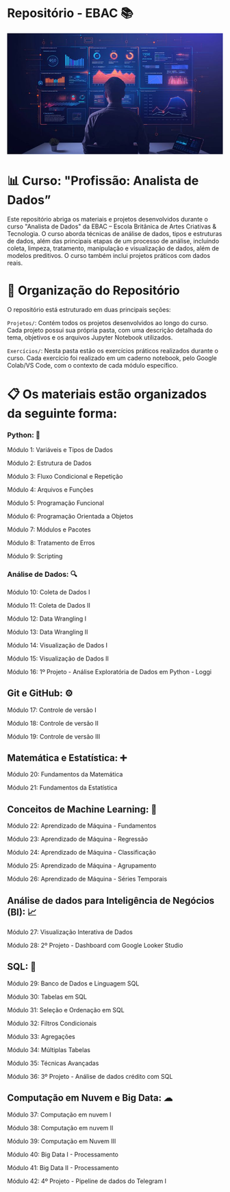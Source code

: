 # Repositório - EBAC 📚

<p align="center">
  <img src="Analyst Dashboard Interface.jpeg" alt="Banner">
</p>

# 📊 Curso: "Profissão: Analista de Dados”

Este repositório abriga os materiais e projetos desenvolvidos durante o curso "Analista de Dados" da EBAC – Escola Britânica de Artes Criativas & Tecnologia. O curso aborda técnicas de análise de dados, tipos e estruturas de dados, além das principais etapas de um processo de análise, incluindo coleta, limpeza, tratamento, manipulação e visualização de dados, além de modelos preditivos. O curso também inclui projetos práticos com dados reais.

# 📂 Organização do Repositório

O repositório está estruturado em duas principais seções:

```Projetos/```: Contém todos os projetos desenvolvidos ao longo do curso. Cada projeto possui sua própria pasta, com uma descrição detalhada do tema, objetivos e os arquivos Jupyter Notebook utilizados.

```Exercícios/```: Nesta pasta estão os exercícios práticos realizados durante o curso. Cada exercício foi realizado em um caderno notebook, pelo Google Colab/VS Code, com o contexto de cada módulo específico.

# 📋 Os materiais estão organizados da seguinte forma:

### Python: 🎲

Módulo 1: Variáveis e Tipos de Dados

Módulo 2: Estrutura de Dados

Módulo 3: Fluxo Condicional e Repetição

Módulo 4: Arquivos e Funções

Módulo 5: Programação Funcional

Módulo 6: Programação Orientada a Objetos

Módulo 7: Módulos e Pacotes

Módulo 8: Tratamento de Erros

Módulo 9: Scripting

### Análise de Dados: 🔍

Módulo 10: Coleta de Dados I

Módulo 11: Coleta de Dados II

Módulo 12: Data Wrangling I 

Módulo 13: Data Wrangling II 

Módulo 14: Visualização de Dados I

Módulo 15: Visualização de Dados II

Módulo 16: 1º Projeto - Análise Exploratória de Dados em Python - Loggi 

## Git e GitHub: ⚙️

Módulo 17: Controle de versão I

Módulo 18: Controle de versão II

Módulo 19: Controle de versão III

## Matemática e Estatística: ➕

Módulo 20: Fundamentos da Matemática

Módulo 21: Fundamentos da Estatística

## Conceitos de Machine Learning: 🤖

Módulo 22: Aprendizado de Máquina - Fundamentos

Módulo 23: Aprendizado de Máquina - Regressão

Módulo 24: Aprendizado de Máquina - Classificação

Módulo 25: Aprendizado de Máquina - Agrupamento

Módulo 26: Aprendizado de Máquina - Séries Temporais

## Análise de dados para Inteligência de Negócios (BI): 📈 

Módulo 27: Visualização Interativa de Dados

Módulo 28: 2º Projeto - Dashboard com Google Looker Studio

## SQL: 📑

Módulo 29: Banco de Dados e Linguagem SQL

Módulo 30: Tabelas em SQL

Módulo 31: Seleção e Ordenação em SQL

Módulo 32: Filtros Condicionais

Módulo 33: Agregações

Módulo 34: Múltiplas Tabelas

Módulo 35: Técnicas Avançadas

Módulo 36: 3º Projeto - Análise de dados crédito com SQL

## Computação em Nuvem e Big Data: ☁

Módulo 37: Computação em nuvem I

Módulo 38: Computação em nuvem II

Módulo 39: Computação em Nuvem III

Módulo 40: Big Data I - Processamento

Módulo 41: Big Data II - Processamento

Módulo 42: 4º Projeto - Pipeline de dados do Telegram I
